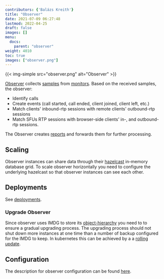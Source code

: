 ```yaml
---
contributors: {'Balázs Kreith'}
title: "Observer"
date: 2021-07-09 06:27:48
lastmod: 2022-04-25
draft: false
images: []
menu:
  docs:
    parent: "observer"
weight: 4010
toc: true
images: ["observer.png"]
---
```


{{< img-simple src="observer.png" alt="Observer" >}}

[Observer](https://github.com/ObserveRTC/observer) collects [samples](/docs/overview/schemas/#samples) from [monitors](/docs/overview/monitors).
Based on the received samples, the observer:
 * Identify calls
 * Create events (call started, call ended, client joined, client left, etc.)
 * Match clients' inbound-rtp sessions with remote clients' outbound-rtp sessions
 * Match SFUs RTP sessions with browser-side clients' in-, and outbound-rtp sessions.

The Observer creates [reports](/docs/overview/schemas/#reports) and forwards them for further processing.


## Scaling

Observer instances can share data through their [hazelcast](https://hazelcast.com/)
in-memory database grid. To scale observer horizontally you need to
configure the underlying hazelcast so that observer instances can see each other.

## Deployments

See [deployments](/docs/overview/deployments).

### Upgrade Observer

Since observer uses IMDG to store its [object-hierarchy](/docs/observer/object-hierarchy) you need to 
to ensure a gradual upgrading process. The upgrading process should not shut down more 
instances at one time than a number of backup configured for the IMDG to keep. In kubernetes 
this can be achieved by a a [rolling update](https://kubernetes.io/docs/tutorials/kubernetes-basics/update/update-intro/).

## Configuration

The description for observer configuration can be found [here](https://github.com/ObserveRTC/observer#configurations).